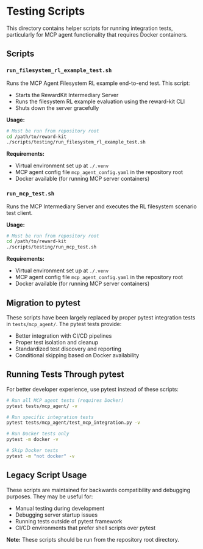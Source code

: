 # Testing Scripts

This directory contains helper scripts for running integration tests, particularly for MCP agent functionality that requires Docker containers.

## Scripts

### `run_filesystem_rl_example_test.sh`

Runs the MCP Agent Filesystem RL example end-to-end test. This script:
- Starts the RewardKit Intermediary Server
- Runs the filesystem RL example evaluation using the reward-kit CLI
- Shuts down the server gracefully

**Usage:**
```bash
# Must be run from repository root
cd /path/to/reward-kit
./scripts/testing/run_filesystem_rl_example_test.sh
```

**Requirements:**
- Virtual environment set up at `./.venv`
- MCP agent config file `mcp_agent_config.yaml` in the repository root
- Docker available (for running MCP server containers)

### `run_mcp_test.sh`

Runs the MCP Intermediary Server and executes the RL filesystem scenario test client.

**Usage:**
```bash
# Must be run from repository root
cd /path/to/reward-kit
./scripts/testing/run_mcp_test.sh
```

**Requirements:**
- Virtual environment set up at `./.venv`
- MCP agent config file `mcp_agent_config.yaml` in the repository root
- Docker available (for running MCP server containers)

## Migration to pytest

These scripts have been largely replaced by proper pytest integration tests in `tests/mcp_agent/`. The pytest tests provide:

- Better integration with CI/CD pipelines
- Proper test isolation and cleanup
- Standardized test discovery and reporting
- Conditional skipping based on Docker availability

## Running Tests Through pytest

For better developer experience, use pytest instead of these scripts:

```bash
# Run all MCP agent tests (requires Docker)
pytest tests/mcp_agent/ -v

# Run specific integration tests
pytest tests/mcp_agent/test_mcp_integration.py -v

# Run Docker tests only
pytest -m docker -v

# Skip Docker tests
pytest -m "not docker" -v
```

## Legacy Script Usage

These scripts are maintained for backwards compatibility and debugging purposes. They may be useful for:

- Manual testing during development
- Debugging server startup issues
- Running tests outside of pytest framework
- CI/CD environments that prefer shell scripts over pytest

**Note:** These scripts should be run from the repository root directory.
